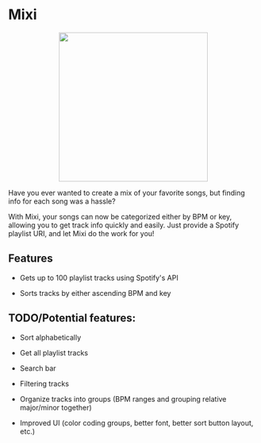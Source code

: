 # Mixi

<p align="center">
    <img src="https://imgur.com/1SXLDJx.jpg" width="300">
</p>

Have you ever wanted to create a mix of your favorite songs, but finding info for each song was a hassle? 

With Mixi, your songs can now be categorized either by BPM or key, allowing you to get track info quickly and easily. Just provide a Spotify playlist URI, and let Mixi do the work for you!

## Features
 - Gets up to 100 playlist tracks using Spotify's API
 
 - Sorts tracks by either ascending BPM and key
 
## TODO/Potential features:
 - Sort alphabetically
 
 - Get all playlist tracks
 
 - Search bar
 
 - Filtering tracks
 
 - Organize tracks into groups (BPM ranges and grouping relative major/minor together)
 
 - Improved UI (color coding groups, better font, better sort button layout, etc.)
